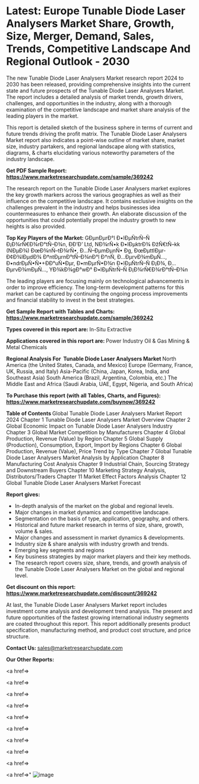 # Latest: Europe Tunable Diode Laser Analysers Market Share, Growth, Size, Merger, Demand, Sales, Trends, Competitive Landscape And Regional Outlook - 2030

The new Tunable Diode Laser Analysers Market research report 2024 to 2030 has been released, providing comprehensive insights into the current state and future prospects of the Tunable Diode Laser Analysers Market. The report includes a detailed analysis of market trends, growth drivers, challenges, and opportunities in the industry, along with a thorough examination of the competitive landscape and market share analysis of the leading players in the market.

This report is detailed sketch of the business sphere in terms of current and future trends driving the profit matrix. The Tunable Diode Laser Analysers Market report also indicates a point-wise outline of market share, market size, industry partakers, and regional landscape along with statistics, diagrams, &amp; charts elucidating various noteworthy parameters of the industry landscape.

<strong><b>Get PDF Sample Report: <a href=https://www.marketresearchupdate.com/sample/369242>https://www.marketresearchupdate.com/sample/369242</a></b></strong>

The research report on the Tunable Diode Laser Analysers market explores the key growth markers across the various geographies as well as their influence on the competitive landscape. It contains exclusive insights on the challenges prevalent in the industry and helps businesses idea countermeasures to enhance their growth. An elaborate discussion of the opportunities that could potentially propel the industry growth to new heights is also provided.

<strong><b>Top Key Players of the Market:
</b></strong>GÐµnÐµrÐ°l Ð•lÐµÑtrÑ–Ñ Ð¡Ð¾rÑ€Ð¾rÐ°tÑ–Ð¾n, ÐÐ’Ð’ Ltd, NÐ¾rÑ•k Ð•lÐµktrÐ¾ ÐžÑ€tÑ–kk (NÐµÐ¾) ÐœÐ¾nÑ–tÐ¾rÑ•, Ð…Ñ–ÐµmÐµnÑ• Ðg, ÐœÐµttlÐµr-Ð¢Ð¾lÐµdÐ¾ Ð†ntÐµrnÐ°tÑ–Ð¾nÐ°l Ð†nÑ, Ð…ÐµrvÐ¾mÐµÑ…, Ð•ndrÐµÑ•Ñ•+ÐÐ°uÑ•Ðµr, Ð•mÐµrÑ•Ð¾n Ð•lÐµÑtrÑ–Ñ Ð¡Ð¾, Ð…ÐµrvÐ¾mÐµÑ…, YÐ¾kÐ¾gÐ°wÐ° Ð•lÐµÑtrÑ–Ñ Ð¡Ð¾rÑ€Ð¾rÐ°tÑ–Ð¾n<strong><b>
</b></strong>

The leading players are focusing mainly on technological advancements in order to improve efficiency. The long-term development patterns for this market can be captured by continuing the ongoing process improvements and financial stability to invest in the best strategies.

<strong><b>Get Sample Report with Tables and Charts: <a href=https://www.marketresearchupdate.com/sample/369242>https://www.marketresearchupdate.com/sample/369242</a></b></strong>

<strong><b>Types covered in this report are:
</b></strong>In-Situ
Extractive<strong><b>
</b></strong>

<strong><b>Applications covered in this report are:
</b></strong>Power Industry
Oil & Gas
Mining & Metal
Chemicals<strong><b>
</b></strong>

<strong><b>Regional Analysis For  Tunable Diode Laser Analysers Market</b></strong><strong><b>
</b></strong>North America (the United States, Canada, and Mexico)
Europe (Germany, France, UK, Russia, and Italy)
Asia-Pacific (China, Japan, Korea, India, and Southeast Asia)
South America (Brazil, Argentina, Colombia, etc.)
The Middle East and Africa (Saudi Arabia, UAE, Egypt, Nigeria, and South Africa)

<strong><b>To Purchase this report (with all Tables, Charts, and Figures): <a href=https://www.marketresearchupdate.com/buynow/369242>https://www.marketresearchupdate.com/buynow/369242</a></b></strong>

<strong><b>Table of Contents</b></strong><strong><b>
</b></strong>Global Tunable Diode Laser Analysers Market Report 2024
Chapter 1 Tunable Diode Laser Analysers Market Overview
Chapter 2 Global Economic Impact on Tunable Diode Laser Analysers Industry
Chapter 3 Global Market Competition by Manufacturers
Chapter 4 Global Production, Revenue (Value) by Region
Chapter 5 Global Supply (Production), Consumption, Export, Import by Regions
Chapter 6 Global Production, Revenue (Value), Price Trend by Type
Chapter 7 Global Tunable Diode Laser Analysers Market Analysis by Application
Chapter 8 Manufacturing Cost Analysis
Chapter 9 Industrial Chain, Sourcing Strategy and Downstream Buyers
Chapter 10 Marketing Strategy Analysis, Distributors/Traders
Chapter 11 Market Effect Factors Analysis
Chapter 12 Global Tunable Diode Laser Analysers Market Forecast

<strong><b>Report gives:</b></strong>

- In-depth analysis of the market on the global and regional levels.
- Major changes in market dynamics and competitive landscape.
- Segmentation on the basis of type, application, geography, and others.
- Historical and future market research in terms of size, share, growth, volume &amp; sales.
- Major changes and assessment in market dynamics &amp; developments.
- Industry size &amp; share analysis with industry growth and trends.
- Emerging key segments and regions
- Key business strategies by major market players and their key methods.
- The research report covers size, share, trends, and growth analysis of the Tunable Diode Laser Analysers Market on the global and regional level.

<strong><b>Get discount on this report: <a href=https://www.marketresearchupdate.com/discount/369242>https://www.marketresearchupdate.com/discount/369242</a></b></strong>

At last, the Tunable Diode Laser Analysers Market report includes investment come analysis and development trend analysis. The present and future opportunities of the fastest growing international industry segments are coated throughout this report. This report additionally presents product specification, manufacturing method, and product cost structure, and price structure.

<strong><b>Contact Us:
</b></strong>sales@marketresearchupdate.com

<strong>Our Other Reports:</strong>

<a href=></a>

<a href=></a>

<a href=></a>

<a href=></a>

<a href=></a>

<a href=></a>

<a href=></a>

<a href=></a>

<a href=></a>

<a href=></a>"
![image](https://github.com/Gayatrikarjule/Market-Analysis-360/assets/97346546/85089949-dffd-425f-87bc-67d88ba4ee0e)
